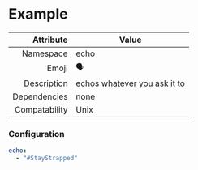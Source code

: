 # Example

| Attribute     | Value                                     |
|--------------:|-------------------------------------------|
| Namespace     | echo                                      |
| Emoji         | 🗣️                                        |
| Description   | echos whatever you ask it to              |
| Dependencies  | none                                      |
| Compatability | Unix                                      |

### Configuration
```yml
echo:
  - "#StayStrapped"
```